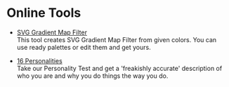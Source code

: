 # Online Tools

- [SVG Gradient Map Filter](https://yoksel.github.io/svg-gradient-map/)  
  This tool creates SVG Gradient Map Filter from given colors. You can use ready palettes or edit them and get yours.


- [16 Personalities](https://www.16personalities.com/)  
  Take our Personality Test and get a 'freakishly accurate' description of who you are and why you do things the way you do.
